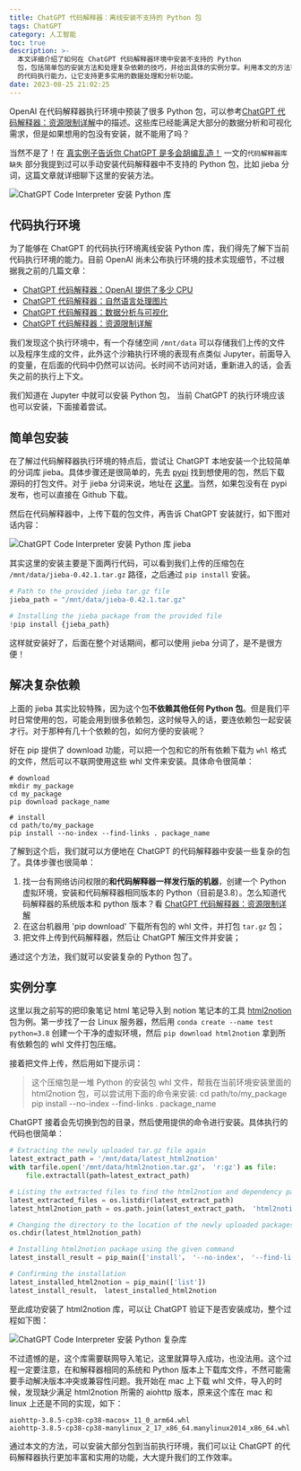 ```yaml
---
title: ChatGPT 代码解释器：离线安装不支持的 Python 包
tags: ChatGPT
category: 人工智能
toc: true
description: >-
  本文详细介绍了如何在 ChatGPT 代码解释器环境中安装不支持的 Python
  包，包括简单包的安装方法和处理复杂依赖的技巧，并给出具体的实例分享。利用本文的方法可以扩展 ChatGPT
  的代码执行能力，让它支持更多实用的数据处理和分析功能。
date: 2023-08-25 21:02:25
---
```



OpenAI 在代码解释器执行环境中预装了很多 Python 包，可以参考[ChatGPT 代码解释器：资源限制详解](https://selfboot.cn/2023/07/09/gpt4_code_interpreter_limit/)中的描述。这些库已经能满足大部分的数据分析和可视化需求，但是如果想用的包没有安装，就不能用了吗？

当然不是了！在 [真实例子告诉你 ChatGPT 是多会胡编乱造！](https://selfboot.cn/2023/08/23/not-smart-chatgpt/) 一文的`代码解释器库缺失` 部分我提到过可以手动安装代码解释器中不支持的 Python 包，比如 jieba 分词，这篇文章就详细聊下这里的安装方法。

![ChatGPT Code Interpreter 安装 Python 库](https://slefboot-1251736664.cos.ap-beijing.myqcloud.com/20230825_gpt4_code_interpreter_module_cover.png)

<!-- more -->
## 代码执行环境

为了能够在 ChatGPT 的代码执行环境离线安装 Python 库，我们得先了解下当前代码执行环境的能力。目前 OpenAI 尚未公布执行环境的技术实现细节，不过根据我之前的几篇文章：

- [ChatGPT 代码解释器：OpenAI 提供了多少 CPU](https://selfboot.cn/2023/07/17/gpt4_code_interpreter_cpu/)
- [ChatGPT 代码解释器：自然语言处理图片](https://selfboot.cn/2023/07/12/gpt4_code_interpreter_image/)
- [ChatGPT 代码解释器：数据分析与可视化](https://selfboot.cn/2023/07/10/gpt4_code_interpreter_data/)
- [ChatGPT 代码解释器：资源限制详解](https://selfboot.cn/2023/07/09/gpt4_code_interpreter_limit/)

我们发现这个执行环境中，有一个存储空间 `/mnt/data` 可以存储我们上传的文件以及程序生成的文件，此外这个沙箱执行环境的表现有点类似 Jupyter，前面导入的变量，在后面的代码中仍然可以访问。长时间不访问对话，重新进入的话，会丢失之前的执行上下文。

我们知道在 Jupyter 中就可以安装 Python 包， 当前 ChatGPT 的执行环境应该也可以安装，下面接着尝试。

## 简单包安装

在了解过代码解释器执行环境的特点后，尝试让 ChatGPT 本地安装一个比较简单的分词库 jieba。具体步骤还是很简单的，先去 [pypi](https://pypi.org/) 找到想使用的包，然后下载源码的打包文件。对于 jieba 分词来说，地址在 [这里](https://pypi.org/)。当然，如果包没有在 pypi 发布，也可以直接在 Github 下载。

然后在代码解释器中，上传下载的包文件，再告诉 ChatGPT 安装就行，如下图对话内容：

![ChatGPT Code Interpreter 安装 Python 库 jieba](https://slefboot-1251736664.cos.ap-beijing.myqcloud.com/20230825_gpt4_code_interpreter_jieba.png)

其实这里的安装主要是下面两行代码，可以看到我们上传的压缩包在 `/mnt/data/jieba-0.42.1.tar.gz` 路径，之后通过 `pip install` 安装。

```python
# Path to the provided jieba tar.gz file
jieba_path = "/mnt/data/jieba-0.42.1.tar.gz"

# Installing the jieba package from the provided file
!pip install {jieba_path}
```

这样就安装好了，后面在整个对话期间，都可以使用 jieba 分词了，是不是很方便！

## 解决复杂依赖

上面的 jieba 其实比较特殊，因为这个包**不依赖其他任何 Python 包**。但是我们平时日常使用的包，可能会用到很多依赖包，这时候导入的话，要连依赖包一起安装才行。对于那种有几十个依赖的包，如何方便的安装呢？

好在 pip 提供了 download 功能，可以把一个包和它的所有依赖下载为 `whl` 格式的文件，然后可以不联网使用这些 whl 文件来安装。具体命令很简单：

```shell
# download
mkdir my_package
cd my_package
pip download package_name

# install
cd path/to/my_package
pip install --no-index --find-links . package_name
```

了解到这个后，我们就可以方便地在 ChatGPT 的代码解释器中安装一些复杂的包了。具体步骤也很简单：

1. 找一台有网络访问权限的**和代码解释器一样发行版的机器**，创建一个 Python 虚拟环境，安装和代码解释器相同版本的 Python（目前是3.8）。怎么知道代码解释器的系统版本和 python 版本？看 [ChatGPT 代码解释器：资源限制详解](https://selfboot.cn/2023/07/09/gpt4_code_interpreter_limit/)
2. 在这台机器用 'pip download' 下载所有包的 whl 文件，并打包 `tar.gz` 包；
3. 把文件上传到代码解释器，然后让 ChatGPT 解压文件并安装；

通过这个方法，我们就可以安装复杂的 Python 包了。

## 实例分享

这里以我之前写的把印象笔记 html 笔记导入到 notion 笔记本的工具 [html2notion](https://github.com/selfboot/html2notion) 包为例。第一步找了一台 Linux 服务器，然后用 `conda create --name test python=3.8` 创建一个干净的虚拟环境，然后 `pip download html2notion` 拿到所有依赖包的 whl 文件打包压缩。

接着把文件上传，然后用如下提示词：

> 这个压缩包是一堆 Python 的安装包 whl 文件，帮我在当前环境安装里面的 html2notion 包，可以尝试用下面的命令来安装:
> cd path/to/my_package
> pip install --no-index --find-links . package_name

ChatGPT 接着会先切换到包的目录，然后使用提供的命令进行安装。具体执行的代码也很简单：

```python
# Extracting the newly uploaded tar.gz file again
latest_extract_path = '/mnt/data/latest_html2notion'
with tarfile.open('/mnt/data/html2notion.tar.gz'， 'r:gz') as file:
    file.extractall(path=latest_extract_path)

# Listing the extracted files to find the html2notion and dependency packages
latest_extracted_files = os.listdir(latest_extract_path)
latest_html2notion_path = os.path.join(latest_extract_path， 'html2notion') if 'html2notion' in latest_extracted_files else latest_extract_path

# Changing the directory to the location of the newly uploaded packages
os.chdir(latest_html2notion_path)

# Installing html2notion package using the given command
latest_install_result = pip_main(['install'， '--no-index'， '--find-links'， '.'， 'html2notion'])

# Confirming the installation
latest_installed_html2notion = pip_main(['list'])
latest_install_result， latest_installed_html2notion
```

至此成功安装了 html2notion 库，可以让 ChatGPT 验证下是否安装成功，整个过程如下图：

![ChatGPT Code Interpreter 安装 Python 复杂库](https://slefboot-1251736664.cos.ap-beijing.myqcloud.com/20230825_gpt4_code_interpreter_html2notion.png)

不过遗憾的是，这个库需要联网导入笔记，这里就算导入成功，也没法用。这个过程一定要注意，在和解释器相同的系统和 Python 版本上下载库文件，不然可能需要手动解决版本冲突或兼容性问题。我开始在 mac 上下载 whl 文件，导入的时候，发现缺少满足 html2notion 所需的 aiohttp 版本，原来这个库在 mac 和 linux 上还是不同的实现，如下：

```shell
aiohttp-3.8.5-cp38-cp38-macos×_11_0_arm64.whl
aiohttp-3.8.5-cp38-cp38-manylinux_2_17_x86_64.manylinux2014_x86_64.whl
```

通过本文的方法，可以安装大部分包到当前执行环境，我们可以让 ChatGPT 的代码解释器执行更加丰富和实用的功能，大大提升我们的工作效率。